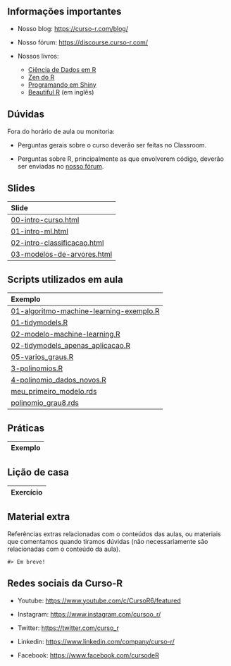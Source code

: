 
<!-- README.md is generated from README.Rmd. Please edit that file -->

## Informações importantes

- Nosso blog: <https://curso-r.com/blog/>

- Nosso fórum: <https://discourse.curso-r.com/>

- Nossos livros:

  - [Ciência de Dados em R](https://livro.curso-r.com/)
  - [Zen do R](https://curso-r.github.io/zen-do-r/)
  - [Programando em Shiny](https://programando-em-shiny.curso-r.com/)
  - [Beautiful R](https://curso-r.github.io/beautiful-r/) (em inglês)

## Dúvidas

Fora do horário de aula ou monitoria:

- Perguntas gerais sobre o curso deverão ser feitas no Classroom.

- Perguntas sobre R, principalmente as que envolverem código, deverão
  ser enviadas no [nosso fórum](https://discourse.curso-r.com/).

## Slides

| Slide                                                                                                       |
|:------------------------------------------------------------------------------------------------------------|
| [00-intro-curso.html](https://curso-r.github.io/202410-intro-ml/slides/00-intro-curso.html)                 |
| [01-intro-ml.html](https://curso-r.github.io/202410-intro-ml/slides/01-intro-ml.html)                       |
| [02-intro-classificacao.html](https://curso-r.github.io/202410-intro-ml/slides/02-intro-classificacao.html) |
| [03-modelos-de-arvores.html](https://curso-r.github.io/202410-intro-ml/slides/03-modelos-de-arvores.html)   |

## Scripts utilizados em aula

| Exemplo                                                                                                                                       |
|:----------------------------------------------------------------------------------------------------------------------------------------------|
| [01-algoritmo-machine-learning-exemplo.R](https://curso-r.github.io/202410-intro-ml/exemplos_de_aula/01-algoritmo-machine-learning-exemplo.R) |
| [01-tidymodels.R](https://curso-r.github.io/202410-intro-ml/exemplos_de_aula/01-tidymodels.R)                                                 |
| [02-modelo-machine-learning.R](https://curso-r.github.io/202410-intro-ml/exemplos_de_aula/02-modelo-machine-learning.R)                       |
| [02-tidymodels_apenas_aplicacao.R](https://curso-r.github.io/202410-intro-ml/exemplos_de_aula/02-tidymodels_apenas_aplicacao.R)               |
| [05-varios_graus.R](https://curso-r.github.io/202410-intro-ml/exemplos_de_aula/05-varios_graus.R)                                             |
| [3-polinomios.R](https://curso-r.github.io/202410-intro-ml/exemplos_de_aula/3-polinomios.R)                                                   |
| [4-polinomio_dados_novos.R](https://curso-r.github.io/202410-intro-ml/exemplos_de_aula/4-polinomio_dados_novos.R)                             |
| [meu_primeiro_modelo.rds](https://curso-r.github.io/202410-intro-ml/exemplos_de_aula/meu_primeiro_modelo.rds)                                 |
| [polinomio_grau8.rds](https://curso-r.github.io/202410-intro-ml/exemplos_de_aula/polinomio_grau8.rds)                                         |

## Práticas

| Exemplo |
|:--------|

## Lição de casa

| Exercício |
|:----------|

## Material extra

Referências extras relacionadas com o conteúdos das aulas, ou materiais
que comentamos quando tiramos dúvidas (não necessariamente são
relacionadas com o conteúdo da aula).

    #> Em breve!

## Redes sociais da Curso-R

- Youtube: <https://www.youtube.com/c/CursoR6/featured>

- Instagram: <https://www.instagram.com/cursoo_r/>

- Twitter: <https://twitter.com/curso_r>

- Linkedin: <https://www.linkedin.com/company/curso-r/>

- Facebook: <https://www.facebook.com/cursodeR>
